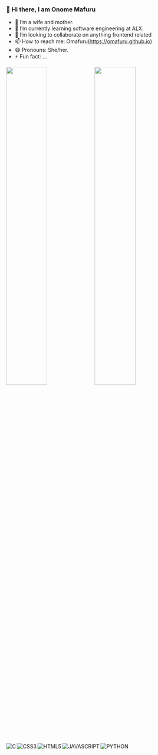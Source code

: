 ### 👋 Hi there, I am Onome Mafuru

- 🔭 I’m a wife and mother.
- 🌱 I’m currently learning software engineering at ALX.
- 👯 I’m looking to collaborate on anything frontend related
- 📫 How to reach me: Omafuru(https://omafuru.github.io)
- 😄 Pronouns: She/her.
- ⚡ Fun fact: ...

<img align="left"  width="47%" src="https://github-readme-stats.vercel.app/api?username=Omafuru&show_icons=true&theme=radical" />
<img align="left"  width="47%" src="https://github-readme-stats.vercel.app/api/top-langs/?username=Omafuru&layout=compact" />


<img align="left" alt="C" src="https://img.shields.io/badge/c-%2300599C.svg?style=for-the-badge&logo=c&logoColor=white" />
<img align="left" alt="CSS3" src="https://img.shields.io/badge/css3-%231572B6.svg?style=for-the-badge&logo=css3&logoColor=white" />
<img align="left" alt="HTML5" src="https://img.shields.io/badge/html5-%23E34F26.svg?style=for-the-badge&logo=html5&logoColor=white" />
<img align="left" alt="JAVASCRIPT" src="https://img.shields.io/badge/javascript-%23323330.svg?style=for-the-badge&logo=javascript&logoColor=%23F7DF1E" />
<img align="left" alt="PYTHON" src="https://img.shields.io/badge/python-3670A0?style=for-the-badge&logo=python&logoColor=ffdd54" />
